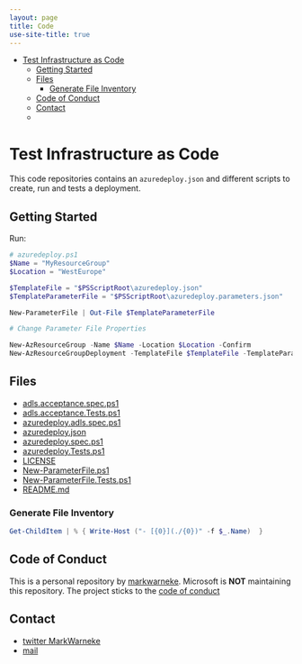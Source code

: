 ```yaml
---
layout: page
title: Code
use-site-title: true
---
```


- [Test Infrastructure as Code](#test-infrastructure-as-code)
  - [Getting Started](#getting-started)
  - [Files](#files)
    - [Generate File Inventory](#generate-file-inventory)
  - [Code of Conduct](#code-of-conduct)
  - [Contact](#contact)
  -

# Test Infrastructure as Code

This code repositories contains an `azuredeploy.json` and different scripts to create, run and tests a deployment.

## Getting Started

Run:

```powershell
# azuredeploy.ps1
$Name = "MyResourceGroup"
$Location = "WestEurope"

$TemplateFile = "$PSScriptRoot\azuredeploy.json"
$TemplateParameterFile = "$PSScriptRoot\azuredeploy.parameters.json"

New-ParameterFile | Out-File $TemplateParameterFile

# Change Parameter File Properties

New-AzResourceGroup -Name $Name -Location $Location -Confirm
New-AzResourceGroupDeployment -TemplateFile $TemplateFile -TemplateParameterFile $TemplateParameterFile -Verbose
```

## Files

- [adls.acceptance.spec.ps1](./adls.acceptance.spec.ps1)
- [adls.acceptance.Tests.ps1](./adls.acceptance.Tests.ps1)
- [azuredeploy.adls.spec.ps1](./azuredeploy.adls.spec.ps1)
- [azuredeploy.json](./azuredeploy.json)
- [azuredeploy.spec.ps1](./azuredeploy.spec.ps1)
- [azuredeploy.Tests.ps1](./azuredeploy.Tests.ps1)
- [LICENSE](./LICENSE)
- [New-ParameterFile.ps1](./New-ParameterFile.ps1)
- [New-ParameterFile.Tests.ps1](./New-ParameterFile.Tests.ps1)
- [README.md](./README.md)

### Generate File Inventory

```powershell
Get-ChildItem | % { Write-Host ("- [{0}](./{0})" -f $_.Name)  }
```

## Code of Conduct

This is a personal repository by [markwarneke](https://github.com/markwarneke).
Microsoft is **NOT** maintaining this repository.
The project sticks to the [code of conduct](https://microsoft.github.io/codeofconduct/)

## Contact

- [twitter MarkWarneke](https://twitter.com/MarkWarneke)
- [mail](mailto:mark.warneke@microsoft.com)
